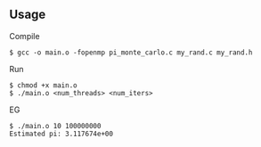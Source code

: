 ## Usage

Compile
```shell
$ gcc -o main.o -fopenmp pi_monte_carlo.c my_rand.c my_rand.h 
```

Run
```shell
$ chmod +x main.o
$ ./main.o <num_threads> <num_iters>
```

EG

```shell
$ ./main.o 10 100000000
Estimated pi: 3.117674e+00
```